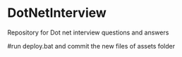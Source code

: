 # DotNetInterview
Repository for Dot net interview questions and answers

#run deploy.bat and commit the new files of assets folder